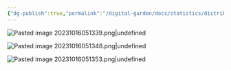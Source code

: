 ```yaml
---
{"dg-publish":true,"permalink":"/digital-garden/docs/statistics/distributions/symmetry/"}
---
```


![Pasted image 20231016051339.png|undefined](/img/user/Bins/att/Pasted%20image%2020231016051339.png)

![Pasted image 20231016051348.png|undefined](/img/user/Bins/att/Pasted%20image%2020231016051348.png)

![Pasted image 20231016051353.png|undefined](/img/user/Bins/att/Pasted%20image%2020231016051353.png)